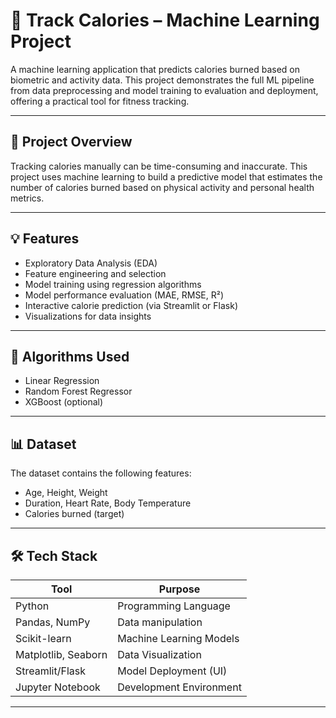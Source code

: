# 🥗 Track Calories – Machine Learning Project

A machine learning application that predicts calories burned based on biometric and activity data. This project demonstrates the full ML pipeline from data preprocessing and model training to evaluation and deployment, offering a practical tool for fitness tracking.

---

## 📌 Project Overview

Tracking calories manually can be time-consuming and inaccurate. This project uses machine learning to build a predictive model that estimates the number of calories burned based on physical activity and personal health metrics.

---

## 💡 Features

- Exploratory Data Analysis (EDA)
- Feature engineering and selection
- Model training using regression algorithms
- Model performance evaluation (MAE, RMSE, R²)
- Interactive calorie prediction (via Streamlit or Flask)
- Visualizations for data insights

---

## 🧠 Algorithms Used

- Linear Regression
- Random Forest Regressor
- XGBoost (optional)

---

## 📊 Dataset

The dataset contains the following features:
- Age, Height, Weight
- Duration, Heart Rate, Body Temperature
- Calories burned (target)



---

## 🛠️ Tech Stack

| Tool           | Purpose                          |
|----------------|----------------------------------|
| Python         | Programming Language             |
| Pandas, NumPy  | Data manipulation                |
| Scikit-learn   | Machine Learning Models          |
| Matplotlib, Seaborn | Data Visualization         |
| Streamlit/Flask | Model Deployment (UI)           |
| Jupyter Notebook | Development Environment       |

---

